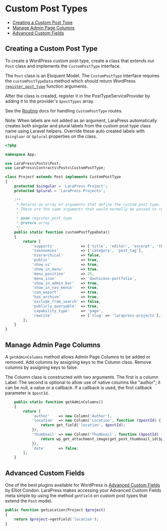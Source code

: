 # Custom Post Types

- [Creating a Custom Post Type](#creating-a-custom-post-type)
- [Manage Admin Page Columns](#manage-admin-page-columns)
- [Advanced Custom Fields](#advanced-custom-fields)

## Creating a Custom Post Type

To create a WordPress custom post type, create a class that extends our `Post` class and implements the `CustomPostType` interface. 

The `Post` class is an Eloquent Model. The `CustomPostType` interface requires the `customPostTypeData` method which should return WordPress [`register_post_type`](https://developer.wordpress.org/reference/functions/register_post_type/) function arguments.
 
After the class is created, register it in the PostTypeServiceProvider by adding it to the provider's `$postTypes` array.

See the [Routing](https://github.com/lara-press/docs/blob/master/routing.md#handle-method) docs for handling `CustomPostType` routes.

Note: When labels are not added as an argument, LaraPress automatically creates both singular and plural labels from the custom post type class name using Laravel helpers. Override these auto created labels with `$singluar` or `$plural` properties on the class.

```php
<?php

namespace App;

use LaraPress\Posts\Post;
use LaraPress\Contracts\Posts\CustomPostType;

class Project extends Post implements CustomPostType
{
    protected $singular = 'LaraPress Project';
    protected $plural = 'LaraPress Projects';

    /**
     * Returns an array of arguments that define the custom post type.
     * These are the same arguments that would normally be passed to register_post_type.
     *
     * @see register_post_type
     * @return array
     */
    public static function customPostTypeData()
    {
        return [
            'supports'            => ['title', 'editor', 'excerpt', 'thumbnail', 'page-attributes'],
            'taxonomies'          => ['category', 'post_tag'],
            'hierarchical'        => false,
            'public'              => true,
            'show_ui'             => true,
            'show_in_menu'        => true,
            'menu_position'       => 25,
            'menu_icon'           => 'dashicons-portfolio',
            'show_in_admin_bar'   => true,
            'show_in_nav_menus'   => true,
            'can_export'          => true,
            'has_archive'         => true,
            'exclude_from_search' => false,
            'publicly_queryable'  => true,
            'capability_type'     => 'page',
            'rewrite'             => ['slug' => 'larapress-projects'],
        ];
    }
}
```

## Manage Admin Page Columns

A `getAdminColumns` method allows Admin Page Columns to be added or removed. Add columns by assigning keys to the Column class. Remove columns by assigning keys to false.

The Column class is constructed with two arguments. The first is a column Label. The second is optional to allow use of native columns like "author"; it can be null, a value or a callback. If a callback is used, the first callback parameter is `$postId`.

```php
    public static function getAdminColumns()
    {
        return [
            'author'    => new Column('Author'),
            'location'  => new Column('Location', function ($postId) {
                return get_field('location', $postId);
            }),
            'thumbnail' => new Column('Thumbnail', function ($postId) {
                return wp_get_attachment_image(get_post_thumbnail_id($postId));
            }),
            'date'      => false,
        ];
    }
```

## Advanced Custom Fields

One of the best plugins available for WordPress is [Advanced Custom Fields](http://www.advancedcustomfields.com/) by Elliot Condon. LaraPress makes accessing your Advanced Custom Fields meta simple by using the method `getField` on custom post types that extend the `Post` model.

```php
public function getLocation(Project $project)
{
    return $project->getField('location');
}
```

